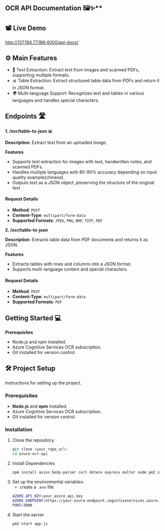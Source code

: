 ## OCR API Documentation 🖼️✨**

## 📽️ Live Demo
http://137.184.77.186:4000/api-docs/

## ⚙️ Main Features
- 📄 Text Extraction: Extract text from images and scanned PDFs, supporting multiple formats.
- 📊 Table Extraction: Extract structured table data from PDFs and return it in JSON format.
- 🌍 Multi-language Support: Recognizes text and tables in various languages and handles special characters.

## Endpoints 🛣️
**1. /ocr/table-to-json 📊**

**Description**: Extract text from an uploaded image.

**Features**
- Supports text extraction for images with text, handwritten notes,  and scanned PDFs.
- Handles multiple languages with 80-90% accuracy depending on input quality example(chinese).
- Outputs text as a JSON object, preserving the structure of the original text

#### **Request Details**
- **Method**: `POST`
- **Content-Type**: `multipart/form-data`
- **Supported Formats**: `JPEG`, `PNG`, `BMP`, `TIFF`, `PDF`

**2. /ocr/table-to-json**

**Description**: Extracts table data from PDF documents and returns it as JSON.

**Features**
- Extracts tables with rows and columns into a JSON format.
- Supports multi-language content and special characters.

#### **Request Details**
- **Method**: `POST`
- **Content-Type**: `multipart/form-data`
- **Supported Formats**: `PDF`

## Getting Started 💻

**Prerequisites**
- Node.js and npm installed.
- Azure Cognitive Services OCR subscription.
- Git installed for version control.

<h2 id="project-setup">🛠️ Project Setup</h2>
Instructions for setting up the project.

### Prerequisites
- **Node.js** and **npm** installed.
- Azure Cognitive Services OCR subscription.
- Git installed for version control.

### Installation
1. Clone the repository:
   ```bash
   git clone <your_repo_url>
   cd azure-ocr-api

2. Install Dependencies
   ```bash
   npm install axios body-parser curl dotenv express multer node pm2 swagger-jsdoc swagger-ui-express

3. Set up the environmental variables:
   - create a `.env` file
   ```bash 
   AZURE_API_KEY=your_azure_api_key
   AZURE_ENDPOINT=https://your-azure-endpoint.cognitiveservices.azure.com/
   PORT=3000
4. Start the server
   ```bash
   pm2 start app.js

